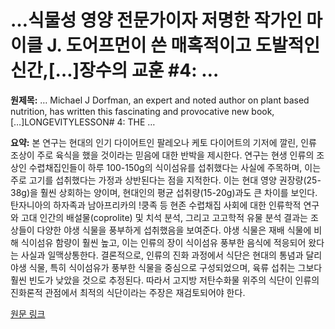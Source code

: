 # …식물성 영양 전문가이자 저명한 작가인 마이클 J. 도어프먼이 쓴 매혹적이고 도발적인 신간,[…]장수의 교훈 #4: …

**원제목:** … Michael J Dorfman, an expert and noted author on plant based nutrition, has written this fascinating and provocative new book,[…]LONGEVITYLESSON# 4: THE …

**요약:** 본 연구는 현대의 인기 다이어트인 팔레오나 케토 다이어트의 기저에 깔린, 인류 조상이 주로 육식을 했을 것이라는 믿음에 대한 반박을 제시한다.  연구는 현생 인류의 조상인 수렵채집인들이 하루 100-150g의 식이섬유를 섭취했다는 사실에 주목하며, 이는 주로 고기를 섭취했다는 가정과 상반된다는 점을 지적한다.  이는 현대 영양 권장량(25-38g)을 훨씬 상회하는 양이며, 현대인의 평균 섭취량(15-20g)과도 큰 차이를 보인다.  탄자니아의 하자족과 남아프리카의 !쿵족 등 현존 수렵채집 사회에 대한 인류학적 연구와 고대 인간의 배설물(coprolite) 및 치석 분석, 그리고 고고학적 유물 분석 결과는 조상들이 다양한 야생 식물을 풍부하게 섭취했음을 보여준다.  야생 식물은 재배 식물에 비해 식이섬유 함량이 훨씬 높고, 이는 인류의 장이 식이섬유 풍부한 음식에 적응되어 왔다는 사실과 일맥상통한다.  결론적으로,  인류의 진화 과정에서 식단은 현대의 통념과 달리 야생 식물, 특히 식이섬유가 풍부한 식물을 중심으로 구성되었으며, 육류 섭취는 그보다 훨씬 빈도가 낮았을 것으로 추정된다.  따라서 고지방 저탄수화물 위주의 식단이 인류의 진화론적 관점에서 최적의 식단이라는 주장은 재검토되어야 한다.

[원문 링크](https://michaeljdorfman.com/longevity-lesson-4-the-hunter-gatherers-thrived-on-plant-based-fiber/)
